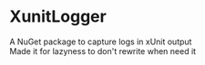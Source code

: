 # XunitLogger
A NuGet package to capture logs in xUnit output <br>
Made it for lazyness to don't rewrite when need it
